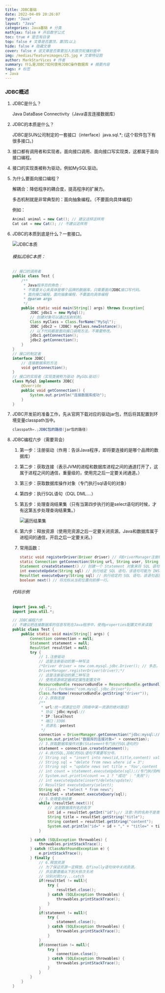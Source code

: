 ```yaml
---
title: JDBC基础
date: 2022-04-09 20:26:07
type: "Java"
layout: "Java"
categories: Java基础 # 分类
mathjax: false # 开启数学公式
toc: true # 是否有目录
top: false # 文章是否置顶，置顶1以上
hide: false # 隐藏文章
cover: false # 该文章是否需要加入到首页轮播封面中
img: /medias/featureimages/25.jpg # 文章特征图
author: MarkStarVices # 作者
summary: 什么是JDBC?如何使用JDBC操作数据库 # 摘要内容
tags: # 标签
- Java
---
```


### JDBC概述

1. JDBC是什么？

   Java DataBase Connectivity（Java语言连接数据库）

2. JDBC的本质是什么？

   JDBC是SUN公司制定的一套接口（interface）java.sql.*; (这个软件包下有很多接口。)

3. 接口都有调用者和实现者。面向接口调用、面向接口写实现类，这都属于面向接口编程。

4. 接口的实现类被称为驱动，例如MySQL驱动。

5. 为什么要面向接口编程？

   解耦合：降低程序的耦合度，提高程序的扩展力。

   多态机制就是非常典型的：面向抽象编程。（不要面向具体编程）

   例如：

   ```java
   Animal animal = new Cat(); // 建议这样这样用
   Cat cat = new Cat(); // 不建议这样用
   ```

6. JDBC的本质到底是什么？一套接口。

   ![JDBC本质](./JDBC本质.jpg)

   ###### 模拟JDBC本质：

   ```java
   // 接口的调用者
   public class Test {
       /**
        * Java程序员的角色：
        * 不需要关心夹具体是哪个品牌的数据库，只需要面向JDBC接口写代码。
        * 面向接口编程，面向抽象编程，不要面向具体编程
        * @param args
        */
       public static void main(String[] args) throws Exception{
           JDBC jdbc1 = new MySql();
           // 创建对象可以通过反射机制。
           Class myClass = Class.forName("MySql");
           JDBC jdbc2 = (JDBC) myClass.newInstance();
           // 以下代码都是面向接口调用方法，不需要修改。
           jdbc1.getConnection();
           jdbc2.getConnection();
       }
   }
   // 接口的制定者
   interface JDBC{
       // 连接数据库的方法
       void getConnection();
   }
   // 接口的实现者（实现类被称为驱动（MySQL驱动））
   class MySql implements JDBC{
       @Override
       public void getConnection() {
           System.out.println("连接数据库成功");
       }
   }
   ```

7. JDBC开发前的准备工作，先从官网下载对应的驱动jar包，然后将其配置到环境变量classpath当中。

   ```java
   classpath=.;JDBC包的路径(jar包的路径)
   ```

8. JDBC编程六步（需要背会）

   1. 第一步：注册驱动（作用：告诉Java程序，即将要连接的是哪个品牌的数据库）
   
   2. 第二步：获取连接（表示JVM的进程和数据库进程之间的通道打开了，这属于进程之间的通信，重量级的，使用完之后一定要关闭通道。）
   
   3. 第三步：获取数据库操作对象（专门执行sql语句的对象）
   
   4. 第四步：执行SQL语句（DQL DML....）
   
   5. 第五步：处理查询结果集（只有当第四步执行的是select语句的时候，才有这第五步处理查询结果集。）
   
      ![遍历结果集](./遍历结果集.jpg)
   
   6. 第六步：释放资源（使用完资源之后一定要关闭资源。Java和数据库属于进程间的通信，开启之后一定要关闭。）
   
   7. 常用函数：
   
      ```java
      static void registerDriver(Driver driver) // 向DriverManager注册给定驱动程序。是DriverManager类的方法
      static Connection getConnection(String url, String user, String password) // 试图建立到给定数据库 URL 的连接。
      Statement createStatement() // 创建一个 Statement 对象来将 SQL 语句发送到数据库。
      int executeUpdate(String sql) // 执行给定 SQL 语句，该语句可能为 INSERT、UPDATE 或 DELETE 语句，或者不返回任何内容的 SQL 语句（如 SQL DDL 语句）。
      ResultSet executeQuery(String sql) // 执行给定的 SQL 语句，该语句返回单个 ResultSet 对象。 
      boolean next() // 将光标从当前位置向前移一行。 
      ```
   
   ###### 代码示例
   
   ```java
   import java.sql.*;
   import java.util.*;
   
   // JDBC编程六步
   // 不建议把连接数据库的信息写死在Java程序中，使用properties配置文件来读取
   public class Test {
       public static void main(String[] args) {
           Connection connection = null;
           Statement statement = null;
           ResultSet resultSet = null;
           try {
               // 1.注册驱动
               // 这是注册驱动的第一种写法
               /*Driver driver = new com.mysql.jdbc.Driver(); // 多态，父类型引用指向子类型对象
               DriverManager.registerDriver(driver);*/
               // 这是注册驱动的第二种写法
               // 使用资源绑定器绑定属性配置文件
               ResourceBundle resourceBundle = ResourceBundle.getBundle("jdbc");//从properties配置文件中读取
               // Class.forName("com.mysql.jdbc.Driver");
               Class.forName(resourceBundle.getString("driver"));
               // 2.获取连接
               /**
                * url:统一资源定位符（网络中某一资源的绝对路径）
                * 协议：jdbc:mysql://
                * IP：localhost
                * 端口：3306
                * 资源名：pentest
                */
               connection = DriverManager.getConnection("jdbc:mysql://localhost:3306/pentest","root","123456");
               System.out.println("数据库的连接对象=" + connection);
               // 3.获取数据库操作对象(Statement专门执行SQL语句的)
               statement = connection.createStatement();
               // 4.执行SQL,JDBC的SQL语句不需要写分号。
               // String sql = "insert into news(id,title,content) values(3,'Love','I Love You')";
               // String sql = "delete from news where id = 3";
               // String sql = "update news set title = 'You',content = 'You And You!!!' where id = 3";
               // int count = statement.executeUpdate(sql);//专门执行DML语句，返回值是影响数据库中的记录条数。
               // System.out.println(count == 1 ? "成功" : "失败");
               // int executeUpdate(insert/delete/update);
               // ResultSet executeQuery(select);
               String sql = "select * from news";
               resultSet = statement.executeQuery(sql);
               // 5.处理查询结果
               while (resultSet.next()){
                   // 这是数据库列名的名字
                   int id = resultSet.getInt("id");// 注意:列的名称不是表中的列的名称，是查询结果集的列的名称。
                   String title = resultSet.getString("title");
                   String content = resultSet.getString("content");
                   System.out.println("id=" + id + "," + "title=" + title + "," + "content=" + content);
               }
   
           } catch (SQLException throwables) {
               throwables.printStackTrace();
           } catch (ClassNotFoundException e) {
               e.printStackTrace();
           } finally {
               // 6.释放资源
               // 为了保证资源一定释放，在finally语句块中关闭资源。
               // 并且要遵循从下到大依次关闭
               // 分别对其try...catch
               if(resultSet != null){
                   try {
                       resultSet.close();
                   } catch (SQLException throwables) {
                       throwables.printStackTrace();
                   }
               }
               if(statement != null){
                   try {
                       statement.close();
                   } catch (SQLException throwables) {
                       throwables.printStackTrace();
                   }
               }
               if(connection != null){
                   try {
                       connection.close();
                   } catch (SQLException throwables) {
                       throwables.printStackTrace();
                   }
               }
           }
       }
   }
   ```
   

